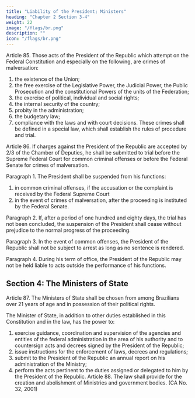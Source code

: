 ```yaml
---
title: "Liability of the President; Ministers"
heading: "Chapter 2 Section 3-4"
weight: 22
image: "/flags/br.png"
description: ""
icon: "/flags/br.png"
---
```



Article 85.  Those acts of the President of the Republic which attempt on the Federal Constitution and especially on the following, are crimes of malversation:

1. the existence of the Union;
2.  the free exercise of the Legislative Power, the Judicial Power, the Public
Prosecution and the constitutional Powers of the units of the Federation;
3.   the exercise of political, individual and social rights;
4. the internal security of the country;
5. probity in the administration;
6.  the budgetary law;
7.   compliance with the laws and with court decisions.
These crimes shall be defined in a special law, which shall establish the rules of procedure and trial.

Article 86.  If charges against the President of the Republic are accepted by 2/3 of the Chamber of Deputies, he shall be submitted to trial before the Supreme Federal Court for common criminal offenses or before the Federal Senate for crimes of malversation.

Paragraph 1. The President shall be suspended from his functions:
1. in common criminal offenses, if the accusation or the complaint is received by the Federal Supreme Court
2.  in the event of crimes of malversation, after the proceeding is instituted by the Federal Senate.


Paragraph 2. If, after a period of one hundred and eighty days, the trial has not
been concluded, the suspension of the President shall cease without prejudice to the
normal progress of the proceeding.

Paragraph 3. In the event of common offenses, the President of the Republic shall
not be subject to arrest as long as no sentence is rendered.

Paragraph 4. During his term of office, the President of the Republic may not be
held liable to acts outside the performance of his functions.


## Section 4: The Ministers of State

Article 87. The Ministers of State shall be chosen from among Brazilians over 21 years of age and in possession of their political rights. 

The Minister of State, in addition to other duties established in this Constitution and in the law, has the power to:
1. exercise guidance, coordination and supervision of the agencies and entities
of the federal administration in the area of his authority and to countersign acts and
decrees signed by the President of the Republic;
2.  issue instructions for the enforcement of laws, decrees and regulations;
3.   submit to the President of the Republic an annual report on his
administration of the Ministry;
4. perform the acts pertinent to the duties assigned or delegated to him by
the President of the Republic.
Article 88.  The law shall provide for the creation and abolishment of Ministries
and government bodies. (CA No. 32, 2001)


